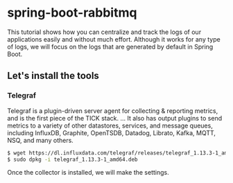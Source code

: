 # spring-boot-rabbitmq

This tutorial shows how you can centralize and track the logs of our applications easily and without much effort. Although it works for any type of logs, we will focus on the logs that are generated by default in Spring Boot.

## Let's install the tools

### Telegraf

Telegraf is a plugin-driven server agent for collecting & reporting metrics, and is the first piece of the TICK stack. ... It also has output plugins to send metrics to a variety of other datastores, services, and message queues, including InfluxDB, Graphite, OpenTSDB, Datadog, Librato, Kafka, MQTT, NSQ, and many others.

```bash
$ wget https://dl.influxdata.com/telegraf/releases/telegraf_1.13.3-1_amd64.deb
$ sudo dpkg -i telegraf_1.13.3-1_amd64.deb
```

Once the collector is installed, we will make the settings.